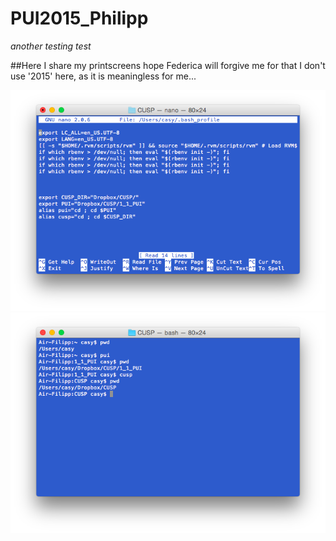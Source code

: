 # PUI2015_Philipp
*another testing test*

##Here I share my printscreens
hope Federica will forgive me for that I don't use '2015' here, as it is meaningless for me...

![bash_profile](img/Screenshot1.png)
![usinc those commands](img/Screenshot.png)
